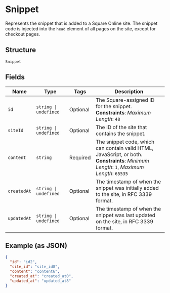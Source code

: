 <!-- Optimized: 2025-10-06 -->
<!-- RPM: 1.6.2.1.1.6.2.1_snippet_20251006 -->
<!-- Session: E2E RPM DNA Application -->
<!-- AOM: RND (Reggie & Dro) -->
<!-- COI: TECHNOLOGY -->
<!-- RPM: HIGH -->
<!-- ACTION: BUILD -->


# Snippet

Represents the snippet that is added to a Square Online site. The snippet code is injected into the `head` element of all pages on the site, except for checkout pages.

## Structure

`Snippet`

## Fields

| Name | Type | Tags | Description |
|  --- | --- | --- | --- |
| `id` | `string \| undefined` | Optional | The Square-assigned ID for the snippet.<br>**Constraints**: *Maximum Length*: `48` |
| `siteId` | `string \| undefined` | Optional | The ID of the site that contains the snippet. |
| `content` | `string` | Required | The snippet code, which can contain valid HTML, JavaScript, or both.<br>**Constraints**: *Minimum Length*: `1`, *Maximum Length*: `65535` |
| `createdAt` | `string \| undefined` | Optional | The timestamp of when the snippet was initially added to the site, in RFC 3339 format. |
| `updatedAt` | `string \| undefined` | Optional | The timestamp of when the snippet was last updated on the site, in RFC 3339 format. |

## Example (as JSON)

```json
{
  "id": "id2",
  "site_id": "site_id8",
  "content": "content6",
  "created_at": "created_at0",
  "updated_at": "updated_at8"
}
```
